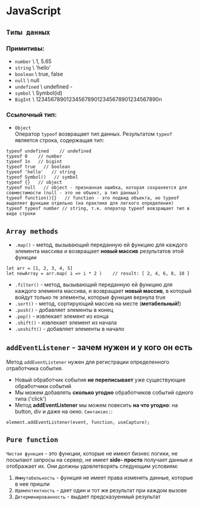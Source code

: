 # JavaScript


## `Типы данных`
### Примитивы:
* `number` \\ 1, 5.65
* `string` \\ 'hello'
* `boolean` \\ true, false
* `null` \\ null
* `undefined` \\ undefined -
* `symbol` \\ Symbol(id)
* `BigInt` \\ 1234567890123456789012345678901234567890n  
### Ссылочный тип:
* `Object`  
Оператор `typeof` возвращает тип данных. Результатом `typeof` является строка, содержащая тип:
```JS
typeof undefined    // undefined
typeof 0    // number
typeof 1n   // bigint
typeof true   // boolean
typeof 'hello'   // string
typeof Symbol()   // symbol
typeof {}   // object
typeof null   // object - признанная ошибка, которая сохраняется для совместимости (null - это не объект, а тип данных)
typeof function(){}   // function - это подвид объекта, но typeof выделяет функции отдельно (на практике для легкого определения)
typeof typeof number // string, т.к. оператор typeof вовзращает тип в виде строки
```

## `Array methods`
* `.map()` - метод, вызывающий переданную ей функцию для каждого элемента массива и возвращает **новый массив** результатов этой функции  
```JS 
let arr = [1, 2, 3, 4, 5]
let newArray = arr.map( i => i * 2 )    // result: [ 2, 4, 6, 8, 10 ]
```
* `.filter()` - метод, вызывающий переданную ей функцию для каждого элемента массива, и возвращает **новый массив**, в который войдут только те элементы, которые функция вернула true
* `.sort()` - метод, сортирующий массив на месте (**метабельный!**)
* `.push()` - добавляет элементы в конец
* `.pop()` - извлекает элемент из конца
* `.shift()` - извлекает элемент из начала
* `.unshift()` - добавляет элементы в начало  


## `addEventListener` - зачем нужен и у кого он есть
Метод `addEventListener` нужен для регистрации определенного отработчика события.
* Новый обработчик события **не переписывает** уже существующие обработчики событий
* Мы можем добавлять **сколько угодно** обработчиков событий одного типа ('click')
* Метод **addEventListener** мы можем повесить **на что угодно**: на button, div и даже на окно.
`Синтаксис:`:  
```JS
element.addEventListener(event, function, useCapture);
```  

## `Pure function`
`Чистая функция` - это функции, которые не имеют бизнес логики, не посылают запросы на сервер, не имеет **side- просто** получает данные и отображает их. Они должны удовлетворять следующим условиям:
1. `Иммутабельность` - функция не имеет права изменять данные, которые в нее пришли  
2. `Идемпотентность` - дает один и тот же результат при каждом вызове  
3. `Детерминированность` - выдает предсказуенмый результат  



  





